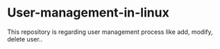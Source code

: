 # User-management-in-linux
This repository is regarding user management process like add, modify, delete user..

